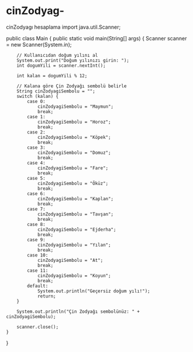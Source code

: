 # cinZodyag-
cinZodyagı hesaplama
import java.util.Scanner;

public class Main {
    public static void main(String[] args) {
        Scanner scanner = new Scanner(System.in);

        // Kullanıcıdan doğum yılını al
        System.out.print("Doğum yılınızı girin: ");
        int dogumYili = scanner.nextInt();

        int kalan = dogumYili % 12;

        // Kalana göre Çin Zodyağı sembolü belirle
        String cinZodyagiSembolu = "";
        switch (kalan) {
            case 0:
                cinZodyagiSembolu = "Maymun";
                break;
            case 1:
                cinZodyagiSembolu = "Horoz";
                break;
            case 2:
                cinZodyagiSembolu = "Köpek";
                break;
            case 3:
                cinZodyagiSembolu = "Domuz";
                break;
            case 4:
                cinZodyagiSembolu = "Fare";
                break;
            case 5:
                cinZodyagiSembolu = "Öküz";
                break;
            case 6:
                cinZodyagiSembolu = "Kaplan";
                break;
            case 7:
                cinZodyagiSembolu = "Tavşan";
                break;
            case 8:
                cinZodyagiSembolu = "Ejderha";
                break;
            case 9:
                cinZodyagiSembolu = "Yılan";
                break;
            case 10:
                cinZodyagiSembolu = "At";
                break;
            case 11:
                cinZodyagiSembolu = "Koyun";
                break;
            default:
                System.out.println("Geçersiz doğum yılı!");
                return;
        }

        System.out.println("Çin Zodyağı sembolünüz: " + cinZodyagiSembolu);

        scanner.close();
    }
}
